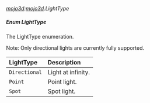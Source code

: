 _[mojo3d](../../modules/mojo3d/mojo3d-module.md):[mojo3d](../../modules/mojo3d/mojo3d-module.md).LightType_
##### Enum LightType
The LightType enumeration.

Note: Only directional lights are currently fully supported.

| LightType		| Description
|:--------------|:-----------
| `Directional`	| Light at infinity.
| `Point`		| Point light.
| `Spot`		| Spot light.
